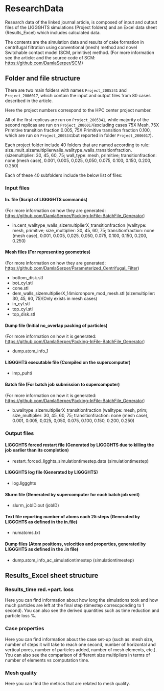 # ResearchData
Research data of the linked journal article, is composed of input and output files of the LIGGGHTS simulations (Project folders) and an Excel data sheet (Results_Excel) which includes calculated data. 

The contents are the simulation data and results of cake formation in centrifugal filtration using conventional (mesh) method and novel Switchable contact model (SCM, primitive) method. (For more information see the article: and the source code of SCM: https://github.com/DamlaSerper/SCM)

## Folder and file structure
There are two main folders with names `Project_2005341` and `Project_2006017`, which contain the input and output files from 80 cases described in the article.

Here the project numbers correspond to the HPC center project number.

All of the first replicas are run on `Project_2005341`, while majority of the second replicas are run on `Project_2006017`(excluding cases 75X Mesh, 75X Primitive transition fraction 0.005, 75X Primitive transition fraction 0.100, which are run on `Project_2005341`but reported in folder `Project_2006017`).

Each project folder include 40 folders that are named according to rule: size_mult_sizemultiplierwalls_walltype_walls_transitionfraction. (sizemultiplier: 30, 45, 60, 75; wall_type: mesh, primitive; transitionfraction: none (mesh case), 0.001, 0.005, 0,025, 0,050, 0.075, 0.100, 0.150, 0.200, 0.250)

Each of these 40 subfolders include the below list of files:

### Input files
#### In. file (Script of LIGGGHTS commands)
(For more information on how they are generated: https://github.com/DamlaSerper/Packing-InFile-BatchFile_Generator)

- in.cent_walltype_walls_sizemultiplierX_transitionfraction (walltype: mesh, primitive; size_multiplier: 30, 45, 60, 75; transitionfraction: none (mesh case), 0.001, 0.005, 0,025, 0,050, 0.075, 0.100, 0.150, 0.200, 0.250)

#### Mesh files (For representing geometries)
(For more information on how they are generated: https://github.com/DamlaSerper/Parameterized_Centrifugal_Filter)

- bottom_disk.stl 
- bot_cyl.stl
- cone.stl
- dem_walls_sizemultiplierX_14micronpore_mod_mesh.stl (sizemultiplier: 30, 45, 60, 75)(Only exists in mesh cases)
- in_cyl.stl
- top_cyl.stl
- top_disk.stl

#### Dump file (Initial no_overlap packing of particles)
(For more information on how it is generated: https://github.com/DamlaSerper/Packing-InFile-BatchFile_Generator)

- dump.atom_info_1

#### LIGGGHTS executable file (Compiled on the supercomputer)
- lmp_puhti

#### Batch file (For batch job submission to supercomputer)
(For more information on how it is generated: https://github.com/DamlaSerper/Packing-InFile-BatchFile_Generator)

- b.walltype_sizemultiplierX_transitionfraction (walltype: mesh, prim; size_multiplier: 30, 45, 60, 75; transitionfraction: none (mesh case), 0.001, 0.005, 0,025, 0,050, 0.075, 0.100, 0.150, 0.200, 0.250)

### Output files
#### LIGGGHTS forced restart file (Generated by LIGGGHTS due to killing the job earlier than its completion)
- restart_forced_ligghts_simulationtimestep.data (simulationtimestep)
        
#### LIGGGHTS log file (Generated by LIGGGHTS)
- log.liggghts
        
#### Slurm file (Generated by supercomputer for each batch job sent)
- slurm_jobID.out (jobID)

#### Text file reporting number of atoms each 25 steps (Generated by LIGGGHTS as defined in the in.file)
- numatoms.txt
        
#### Dump files (Atom positions, velocities and properties, generated by LIGGGHTS as defined in the .in file)
- dump.atom_info_ac_simulationtimestep (simulationtimestep)

## Results_Excel sheet structure
### Results_time red.+part. loss
Here you can find information about how long the simulations took and how much particles are left at the final step (timestep correscponding to 1 second). You can also see the derived quantities such as time reduction and particle loss %.

### Case properties
Here you can find information about the case set-up (such as: mesh size, number of steps it will take to reach one second, number of horizontal and vertical pores, number of particles added, number of mesh elements, etc.). You can also see the comparison of different size multipliers in terms of number of elements vs computation time.

### Mesh quality
Here you can find the metrics that are related to mesh quality.